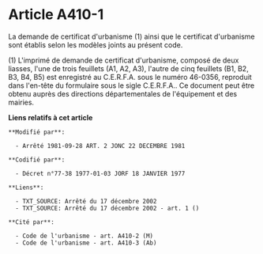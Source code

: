 # Article A410-1

La demande de certificat d'urbanisme (1) ainsi que le certificat d'urbanisme sont établis selon les modèles joints au présent
code.

(1) L'imprimé de demande de certificat d'urbanisme, composé de deux liasses, l'une de trois feuillets (A1, A2, A3), l'autre
de cinq feuillets (B1, B2, B3, B4, B5) est enregistré au C.E.R.F.A. sous le numéro 46-0356, reproduit dans l'en-tête du
formulaire sous le sigle C.E.R.F.A.. Ce document peut être obtenu auprès des directions départementales de l'équipement et
des mairies.

**Liens relatifs à cet article**

	**Modifié par**:

	  - Arrêté 1981-09-28 ART. 2 JONC 22 DECEMBRE 1981

	**Codifié par**:

	  - Décret n°77-38 1977-01-03 JORF 18 JANVIER 1977

	**Liens**:

	  - TXT_SOURCE: Arrêté du 17 décembre 2002
	  - TXT_SOURCE: Arrêté du 17 décembre 2002 - art. 1 ()

	**Cité par**:

	  - Code de l'urbanisme - art. A410-2 (M)
	  - Code de l'urbanisme - art. A410-3 (Ab)

